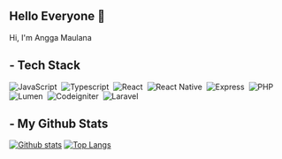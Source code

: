 ## Hello Everyone 👋
<p align='left'>Hi, I'm Angga Maulana</p>


## - Tech Stack

![JavaScript](https://img.shields.io/badge/-JavaScript-282A36?style=flat&logo=javascript)&nbsp;
![Typescript](https://img.shields.io/badge/-Typescript-282A36?style=flat&logo=typescript)&nbsp;
![React](https://img.shields.io/badge/-React-282A36?style=flat&logo=react)&nbsp;
![React Native](https://img.shields.io/badge/-React_Native-282A36?style=flat&logo=react)&nbsp;
![Express](https://img.shields.io/badge/-Express-282A36?style=flat&logo=express)&nbsp;
![PHP](https://img.shields.io/badge/-PHP-282A36?style=flat&logo=PHP)&nbsp;
![Lumen](https://img.shields.io/badge/-Lumen-282A36?style=flat&logo=lumen)&nbsp;
![Codeigniter](https://img.shields.io/badge/-Codeigniter-282A36?style=flat&logo=codeigniter)&nbsp;
![Laravel](https://img.shields.io/badge/-Laravel-282A36?style=flat&logo=laravel)&nbsp;


## - My Github Stats

[![Github stats](https://github-readme-stats.vercel.app/api?username=Anggasayogo&show_icons=true&include_all_commits=true&hide_border=true&bg_color=282A36&icon_color=686868&title_color=57c7ff&text_color=9aedfe&custom_title=My+Github+Stats)](https://github.com/Anggasayogo)
[![Top Langs](https://github-readme-stats.vercel.app/api/top-langs/?username=Anggasayogo&layout=compact&hide_border=true&bg_color=282A36&icon_color=686868&title_color=57c7ff&text_color=9aedfe)](https://github.com/Anggasayogo)
